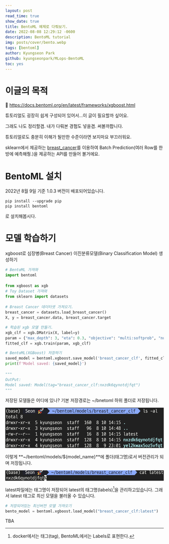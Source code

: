 ```yaml
---
layout: post
read_time: true
show_date: true
title: BentoML 예제로 다뤄보기.
date: 2022-08-08 12:29:12 -0600
description: BentoML tutorial
img: posts/cover/bento.webp
tags: [bentoml]
author: Kyungseon Park
github: kyungseonpark/MLops-BentoML
toc: yes
---
```


# 이글의 목적

🔗  <a href="https://docs.bentoml.org/en/latest/frameworks/xgboost.html">https://docs.bentoml.org/en/latest/frameworks/xgboost.html</a>

튜토리얼도 굉장히 쉽게 구성되어 있어서...이 글이 필요할까 싶어요.

그래도 나도 정리할겸. 내가 다뤄본 경험도 넣을겸. 써볼까합니다.

튜토리얼로도 충분히 이해가 될만한 수준이라면 보지마요 부끄러워요.

sklearn에서 제공하는 <a href="https://scikit-learn.org/stable/modules/generated/sklearn.datasets.load_breast_cancer.html#sklearn.datasets.load_breast_cancer">breast_cancer</a>를 이용하여 Batch Prediction(여러 Row를 한방에 예측해줭.)을 제공하는 API를 만들어 볼거에요.





# BentoML 설치

2022년 8월 9일 기준 1.0.3 버전이 배포되어있습니다.

```shell
pip install --upgrade pip
pip install bentoml
```

로 설치해봅시다.





# 모델 학습하기

xgboost로 심장병(Breast Cancer) 이진분류모델(Binary Classification Model) 생성하기

```python
# BentoML 가져와
import bentoml

from xgboost as xgb
# Toy Dataset 가져와
from sklearn import datasets

# Breast Cancer 데이터셋 가져오기.
breast_cancer = datasets.load_breast_cancer()
X, y = breast_cancer.data, breast_cancer.target
```

```python
# 학습된 xgb 모델 만들기.
xgb_clf = xgb.DMatrix(X, label=y)
param = {"max_depth": 3, "eta": 0.3, "objective": "multi:softprob", "num_class": 2}
fitted_clf = xgb.train(param, xgb_clf)
```

```python
# BentoML(XGBoost) 저장하기
saved_model = bentoml.xgboost.save_model('breast_cancer_clf', fitted_clf)
print(f'Model saved: {saved_model}')

"""
OutPut:
Model saved: Model(tag="breast_cancer_clf:nxzdk6qynotdjfqt")
"""
```

저장된 모델들은 어디에 있나? 기본 저장경로는 ~/bnetoml 하위 폴더로 저장됩니다.

<img src="../assets/img/posts/2022-08-09-start-to-bentoml/image-20220810145022809.png" alt="image-20220810145022809" style="zoom:80%;" />

이렇게 **~/bentoml/models/${model_name}**에 폴더(태그명)로서 버전관리가 되며 저장됩니다.

![image-20220810145226175](../assets/img/posts/2022-08-09-start-to-bentoml/image-20220810145226175.png)

latest파일에는 태그명이 저장되어 latest의 태그명(labels)[^1]을 관리하고있습니다. 그래서 latest 태그로 최신 모델을 불러올 수 있습니다.

```python
# 저장되어있는 최신버전 모델 가져오기
bento_model = bentoml.xgboost.load_model("breast_cancer_clf:latest")
```











TBA

[^1]: docker에서는 태그(tag), BentoML에서는 Labels로 표현한다. 
